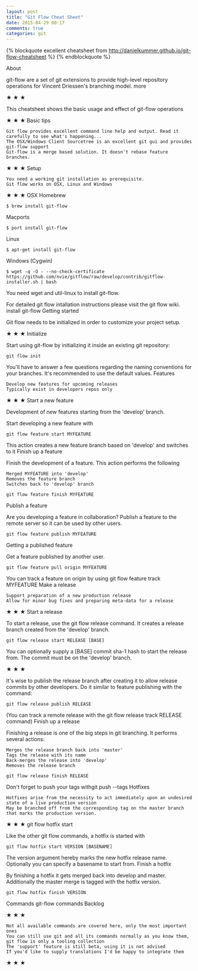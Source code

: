 ```yaml
---
layout: post
title: "Git Flow Cheat Sheet"
date: 2015-04-29 00:17
comments: true
categories: git
---
```

{% blockquote excellent cheatsheet from http://danielkummer.github.io/git-flow-cheatsheet %}
{% endblockquote %}

About

git-flow are a set of git extensions to provide high-level repository operations for Vincent Driessen's branching model. more

★ ★ ★

This cheatsheet shows the basic usage and effect of git-flow operations

★ ★ ★
Basic tips

    Git flow provides excellent command line help and output. Read it carefully to see what's happening...
    The OSX/Windows Client Sourcetree is an excellent git gui and provides git-flow support
    Git-flow is a merge based solution. It doesn't rebase feature branches.

★ ★ ★
Setup

    You need a working git installation as prerequisite.
    Git flow works on OSX, Linux and Windows

★ ★ ★
OSX
Homebrew

    $ brew install git-flow 

Macports

    $ port install git-flow 

Linux

    $ apt-get install git-flow 

Windows (Cygwin)

    $ wget -q -O - --no-check-certificate https://github.com/nvie/gitflow/raw/develop/contrib/gitflow-installer.sh | bash 

You need wget and util-linux to install git-flow.

For detailed git flow intallation instructions please visit the git flow wiki.
install git-flow
Getting started

Git flow needs to be initialized in order to customize your project setup.

★ ★ ★
Initialize

Start using git-flow by initializing it inside an existing git repository:

    git flow init 

You'll have to answer a few questions regarding the naming conventions for your branches.
It's recommended to use the default values.
Features

    Develop new features for upcoming releases
    Typically exist in developers repos only

★ ★ ★
Start a new feature

Development of new features starting from the 'develop' branch.

Start developing a new feature with

    git flow feature start MYFEATURE 

This action creates a new feature branch based on 'develop' and switches to it
Finish up a feature

Finish the development of a feature. This action performs the following

    Merged MYFEATURE into 'develop'
    Removes the feature branch
    Switches back to 'develop' branch

    git flow feature finish MYFEATURE 

Publish a feature

Are you developing a feature in collaboration?
Publish a feature to the remote server so it can be used by other users.

    git flow feature publish MYFEATURE 

Getting a published feature

Get a feature published by another user.

    git flow feature pull origin MYFEATURE 

You can track a feature on origin by using git flow feature track MYFEATURE
Make a release

    Support preparation of a new production release
    Allow for minor bug fixes and preparing meta-data for a release

★ ★ ★
Start a release

To start a release, use the git flow release command. It creates a release branch created from the 'develop' branch.

    git flow release start RELEASE [BASE] 

You can optionally supply a [BASE] commit sha-1 hash to start the release from. The commit must be on the 'develop' branch.

★ ★ ★

It's wise to publish the release branch after creating it to allow release commits by other developers. Do it similar to feature publishing with the command:

    git flow release publish RELEASE 

(You can track a remote release with the
git flow release track RELEASE command)
Finish up a release

Finishing a release is one of the big steps in git branching. It performs several actions:

    Merges the release branch back into 'master'
    Tags the release with its name
    Back-merges the release into 'develop'
    Removes the release branch

    git flow release finish RELEASE 

Don't forget to push your tags withgit push --tags
Hotfixes

    Hotfixes arise from the necessity to act immediately upon an undesired state of a live production version
    May be branched off from the corresponding tag on the master branch that marks the production version.

★ ★ ★
git flow hotfix start

Like the other git flow commands, a hotfix is started with

    git flow hotfix start VERSION [BASENAME] 

The version argument hereby marks the new hotfix release name. Optionally you can specify a basename to start from.
Finish a hotfix

By finishing a hotfix it gets merged back into develop and master. Additionally the master merge is tagged with the hotfix version.

    git flow hotfix finish VERSION 

Commands
git-flow commands
Backlog

★ ★ ★

    Not all available commands are covered here, only the most important ones
    You can still use git and all its commands normally as you know them, git flow is only a tooling collection
    The 'support' feature is still beta, using it is not advised
    If you'd like to supply translations I'd be happy to integrate them

★ ★ ★
